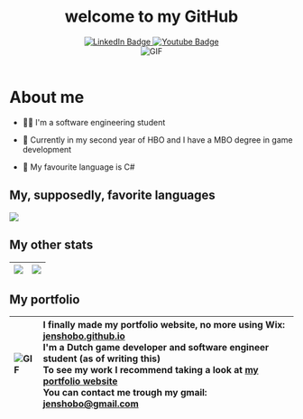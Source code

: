 <h1 align="center"> welcome to my GitHub </h1>
<div id="header" align="center">
  <div id="badges">
    <a href="https://www.linkedin.com/in/jens-hobo-4764201b9/">
      <img src="https://img.shields.io/badge/LinkedIn-blue?style=for-the-badge&logo=linkedin&logoColor=white" alt="LinkedIn Badge"/>
    </a>
    <a href="https://www.youtube.com/channel/UCSXh_wYfaUUgkrR-a_zARFw">
      <img src="https://img.shields.io/badge/YouTube-red?style=for-the-badge&logo=youtube&logoColor=white" alt="Youtube Badge"/>
    </a>
  </div>
  <img src="https://morbotron.com/video/S03E10/y4Sqsxc4cBmIGiGLoTC8Xz9LvAg=.gif" alt="GIF">
</div>
<br>
<div id="Content">
  <h1>About me</h1>
  
  - 👨‍💼 I'm a software engineering student<br>
  
  - 🏫 Currently in my second year of HBO and I have a MBO degree in game development<br>
  
  - 🥇 My favourite language is C#<br>
  
  
  ## My, supposedly, favorite languages
  ![](https://github-readme-stats.vercel.app/api/top-langs/?username=jenshobo&theme=dark&hide_border=true&include_all_commits=true&count_private=true&layout=compact)

  ## My other stats
  ![](https://github-readme-stats.vercel.app/api?username=jenshobo&theme=dark&hide_border=true&include_all_commits=true&count_private=true)|![](https://github-readme-streak-stats.herokuapp.com/?user=jenshobo&theme=dark&hide_border=true&mode=weekly)
:-------------------------:|:-------------------------:
  
  ## My portfolio
  <img src="https://morbotron.com/video/S06E01/ohF6aYeOQ-TZfnqyLAT8lVHgcc4=.gif" alt="GIF"> | I finally made my portfolio website, no more using Wix: <a href="https://jenshobo.github.io/index.html">jenshobo.github.io</a><br>I'm a Dutch game developer and software engineer student (as of writing this) <br>To see my work I recommend taking a look at <a href="https://jenshobo.github.io/index.html">my portfolio website</a><br>You can contact me trough my gmail: <a data-auto-recognition="true" href="mailto:jenshobo@gmail.com">jenshobo@gmail.com</a>
  :-------------------------|:---

</div>
<br>
<div id="Footer" align="center">
  <img src="https://komarev.com/ghpvc/?username=jenshobo&style=flat-square&color=blue" alt=""/>
</div>
